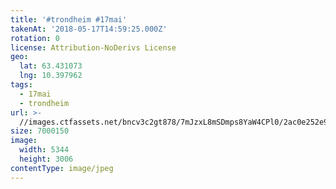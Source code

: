 ```yaml
---
title: '#trondheim #17mai'
takenAt: '2018-05-17T14:59:25.000Z'
rotation: 0
license: Attribution-NoDerivs License
geo:
  lat: 63.431073
  lng: 10.397962
tags:
  - 17mai
  - trondheim
url: >-
  //images.ctfassets.net/bncv3c2gt878/7mJzxL8mSDmps8YaW4CPl0/2ac0e252e99d423e5c7ec46afc1bcdbf/trondheim-17mai_42129207682_o
size: 7000150
image:
  width: 5344
  height: 3006
contentType: image/jpeg
---
```


